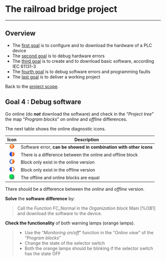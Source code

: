 # The railroad bridge project
_____________________________________
## Overview
-   The [first goal](Ex02/Subchapter04_01.md) is to configure and to download the hardware of a PLC device
-   The [second goal](Ex02/Subchapter04_02.md) is to debug hardware errors
-   The [third goal](Ex02/Subchapter04_03.md) is to create and to download basic software, according IEC 61131-3
-   The [fourth goal](Ex02/Subchapter04_04.md) is to debug software errors and programming faults
-   The [last goal](Ex02/Subchapter04_05.md) is to deliver a working project

Back to the [project scope](Ex02/Subchapter04.md).

## Goal 4 : Debug software
Go online (do *__not__* download the software) and check in the “*Project tree*” the map “*Program blocks*” on *online* and *offline* differences.

The next table shows the online diagnostic icons.

| **Icon** | **Description**                                                   |
|:---------:|-------------------------------------------------------------------|
| ![](../Ex02/Images/Icon_soft_error.jpg)| Software error, **can be showed in combination with other icons** |
| ![](../Ex02/Images/Icon_soft_diff.jpg) | There is a difference between the online and offline block        |
| ![](../Ex02/Images/Icon_soft_online.jpg) | Block only exist in the online version                            |
| ![](../Ex02/Images/Icon_soft_offline.jpg) | Block only exist in the offline version                           |
| ![](../Ex02/Images/Icon_soft_ok.jpg) | The offline and online blocks are equal                           |

There should be a difference between the *online* and *offline* version.

**Solve** the **software difference** by:
>Call the *Function* FC_Normal in the *Organization block* Main [%OB1] and download the software to the device.

**Check the functionality** of both warning lamps (orange lamps).
>-   Use the “*Monitoring on/off*” function in the “*Online view*” of the
    “*Program blocks*”
>-   Change the state of the selector switch
>-   Both the orange lamps should be blinking if the selector switch has the
    state OFF
